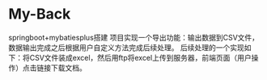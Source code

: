 # My-Back
springboot+mybatiesplus搭建
项目实现一个导出功能：输出数据到CSV文件，数据输出完成之后根据用户自定义方法完成后续处理。
后续处理的一个实现如下：将CSV文件装成excel，然后用ftp将excel上传到服务器，前端页面（用户操作）点击链接下载文档。
